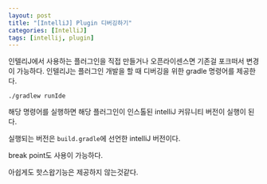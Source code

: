```yaml
---
layout: post
title: "[IntelliJ] Plugin 디버깅하기"
categories: [IntelliJ]
tags: [intellij, plugin]
---
```


인텔리J에서 사용하는 플러그인을 직접 만들거나 오픈라이센스면 기존걸 포크떠서 변경이 가능하다.
인텔리J는 플러그인 개발을 할 때 디버깅을 위한 gradle 명령어를 제공한다.

```
./gradlew runIde
```

해당 명령어를 실행하면 해당 플러그인이 인스톨된 intelliJ 커뮤니티 버전이 실행이 된다.

실행되는 버전은 `build.gradle`에 선언한 intelliJ 버전이다. 

break point도 사용이 가능하다.

아쉽게도 핫스왑기능은 제공하지 않는것같다.

